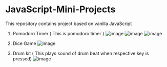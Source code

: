 # JavaScript-Mini-Projects
This repository contains project based on vanilla JavaScript

1. Pomodoro Timer ( This is pomodoro timer )
![image](https://user-images.githubusercontent.com/56589966/216951023-3803016c-bfd6-430c-a677-eb66333a0e80.png)
![image](https://user-images.githubusercontent.com/56589966/216951075-141da3b0-9770-4e28-b273-8a1ae56f477f.png)
![image](https://user-images.githubusercontent.com/56589966/216951140-eb921016-8bcc-4484-bb7f-6f0414d1f87e.png)

2. Dice Game
![image](https://user-images.githubusercontent.com/56589966/216950630-850a10bb-fb7c-4e9a-9051-359482a7115c.png)

3. Drum kit ( This plays sound of drum beat when respective key is pressed)
![image](https://user-images.githubusercontent.com/56589966/216950758-452d43be-e23c-477c-b9e0-f6f6aa534665.png) 
